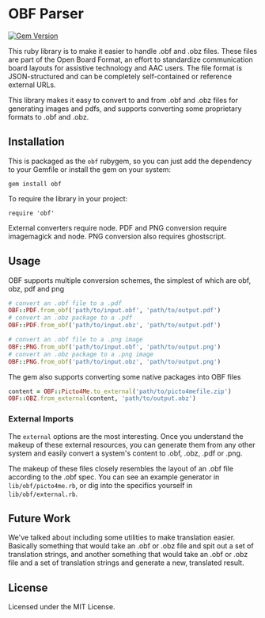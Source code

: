 # OBF Parser

[![Gem Version](https://badge.fury.io/rb/obf.svg)](http://badge.fury.io/rb/obf)

This ruby library is to make it easier to handle .obf and .obz files. These files
are part of the Open Board Format, an effort to standardize communication board layouts
for assistive technology and AAC users. The file format is JSON-structured and can
be completely self-contained or reference external URLs.

This library makes it easy to convert to and from .obf and .obz files for generating
images and pdfs, and supports converting some proprietary formats to .obf and .obz.

## Installation
This is packaged as the `obf` rubygem, so you can just add the dependency to
your Gemfile or install the gem on your system:

    gem install obf

To require the library in your project:

    require 'obf'
    
External converters require node. PDF and PNG conversion require imagemagick and node. 
PNG conversion also requires ghostscript.

## Usage

OBF supports multiple conversion schemes, the simplest of which are obf, obz, pdf and png

```ruby
# convert an .obf file to a .pdf
OBF::PDF.from_obf('path/to/input.obf', 'path/to/output.pdf')
# convert an .obz package to a .pdf
OBF::PDF.from_obf('path/to/input.obz', 'path/to/output.pdf')

# convert an .obf file to a .png image
OBF::PNG.from_obf('path/to/input.obf', 'path/to/output.png')
# convert an .obz package to a .png image
OBF::PNG.from_obf('path/to/input.obz', 'path/to/output.png')
```

The gem also supports converting some native packages into OBF files

```ruby
content = OBF::Picto4Me.to_external('path/to/picto4mefile.zip')
OBF::OBZ.from_external(content, 'path/to/output.obz')
```
### External Imports

The <code>external</code> options are the most interesting. Once you understand the
makeup of these external resources, you can generate them from any other system and
easily convert a system's content to .obf, .obz, .pdf or .png.

The makeup of these files closely resembles the layout of an .obf file according to
the .obf spec. You can see an example generator in <code>lib/obf/picto4me.rb</code>,
or dig into the specifics yourself in <code>lib/obf/external.rb</code>.

## Future Work

We've talked about including some utilities to make translation easier. Basically
something that would take an .obf or .obz file and spit out a set of translation strings,
and another something that would take an .obf or .obz file and a set of translation strings
and generate a new, translated result.

## License

Licensed under the MIT License.